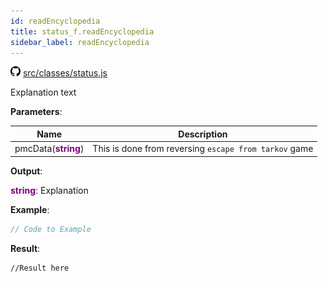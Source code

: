 ```yaml
---
id: readEncyclopedia
title: status_f.readEncyclopedia
sidebar_label: readEncyclopedia
---
```

![](/img/github.png) [src/classes/status.js](https://github.com/TrustedSourceLeaks/LeakedServer/blob/master/src/classes/status.js#L108)

Explanation text

**Parameters**:

Name  |   Description 
----------- |   -----------
pmcData(**<font color="purple">string</font>**)  |   This is done from reversing `escape from tarkov` game


**Output**:

**<font color="purple">string</font>**: Explanation


**Example**:
```js
// Code to Example
```

**Result**:
```
//Result here
```